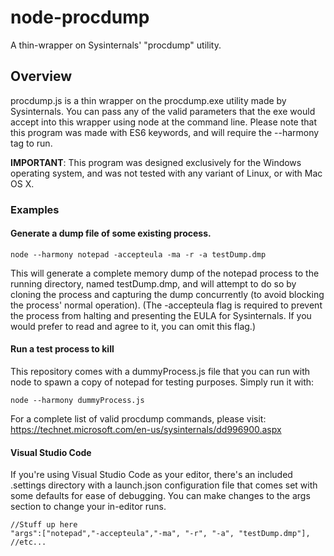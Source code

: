 # node-procdump
A thin-wrapper on Sysinternals' "procdump" utility.

## Overview

procdump.js is a thin wrapper on the procdump.exe utility made by Sysinternals. You can pass any of the valid parameters that the exe would accept into this
wrapper using node at the command line. Please note that this program was made with ES6 keywords, and will require the --harmony tag to run.

**IMPORTANT**: This program was designed exclusively for the Windows operating system, and was not tested with any variant of Linux, or with Mac OS X.

### Examples


#### Generate a dump file of some existing process.
```
node --harmony notepad -accepteula -ma -r -a testDump.dmp
```
This will generate a complete memory dump of the notepad process to the running directory, named testDump.dmp,
and will attempt to do so by cloning the process and capturing the dump concurrently (to avoid blocking 
the process' normal operation).
(The -accepteula flag is required to prevent the process from halting and presenting the EULA for Sysinternals. If you would prefer
to read and agree to it, you can omit this flag.)

#### Run a test process to kill
This repository comes with a dummyProcess.js file that you can run with node to spawn a copy of notepad for testing purposes.
Simply run it with:
```
node --harmony dummyProcess.js
```

For a complete list of valid procdump commands, please visit:
https://technet.microsoft.com/en-us/sysinternals/dd996900.aspx


#### Visual Studio Code
If you're using Visual Studio Code as your editor, there's an included .settings directory with a launch.json configuration file
that comes set with some defaults for ease of debugging. You can make changes to the args section to change your in-editor runs.

```
//Stuff up here
"args":["notepad","-accepteula","-ma", "-r", "-a", "testDump.dmp"],
//etc...
```
